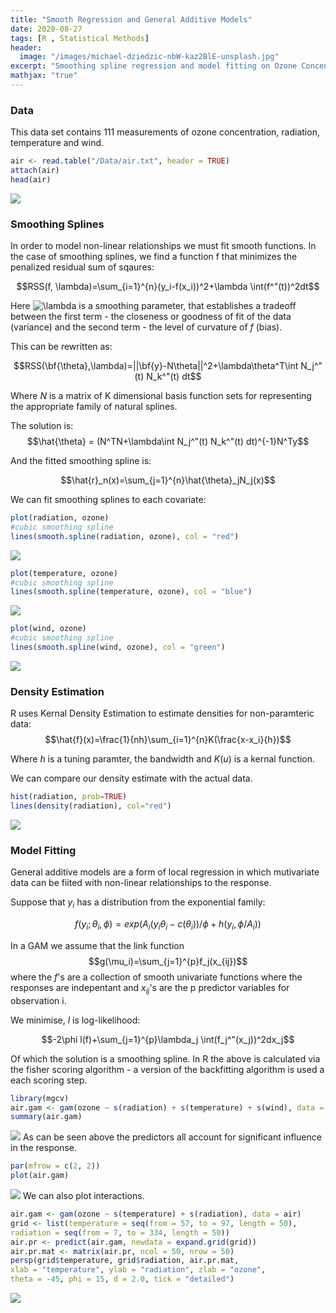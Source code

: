 ```yaml
---
title: "Smooth Regression and General Additive Models"
date: 2020-08-27
tags: [R , Statistical Methods]
header:
  image: "/images/michael-dziedzic-nbW-kaz2BlE-unsplash.jpg"
excerpt: "Smoothing spline regression and model fitting on Ozone Concentration data"
mathjax: "true"
---
```


### Data
This data set contains 111 measurements of ozone concentration, radiation, temperature and wind. 

```R
air <- read.table("/Data/air.txt", header = TRUE)
attach(air)
head(air)
```

![](/images/perceptron/air_data.png)

### Smoothing Splines

In order to model non-linear relationships we must fit smooth functions. In the case of smoothing splines, we find a function f that minimizes the penalized residual sum of sqaures:

$$RSS(f, \lambda)=\sum_{i=1}^{n}(y_i-f(x_i))^2+\lambda \int(f^"(t))^2dt$$

Here <img src="https://latex.codecogs.com/gif.latex?\lambda" title="\lambda" /> is a smoothing parameter, that establishes a tradeoff between the first term - the closeness or goodness of fit of the data (variance) and the second term - the level of curvature of $f$ (bias).

This can be rewritten as:

$$RSS(\bf{\theta},\lambda)=||\bf{y}-N\theta||^2+\lambda\theta^T\int N_j^"(t) N_k^"(t) dt$$

Where $N$ is a matrix of K dimensional basis function sets for representing the appropriate family of natural splines.

The solution is:
$$\hat{\theta} = (N^TN+\lambda\int N_j^"(t) N_k^"(t) dt)^{-1}N^Ty$$

And the fitted smoothing spline is:

$$\hat{r}_n(x)=\sum_{j=1}^{n}\hat{\theta}_jN_j(x)$$

We can fit smoothing splines to each covariate:
```R
plot(radiation, ozone)
#cubic smoothing spline
lines(smooth.spline(radiation, ozone), col = "red")
```
![](/images/perceptron/rad_oz.png)
```R
plot(temperature, ozone)
#cubic smoothing spline
lines(smooth.spline(temperature, ozone), col = "blue")
```
![](/images/perceptron/temp_oz.png)
```R
plot(wind, ozone)
#cubic smoothing spline
lines(smooth.spline(wind, ozone), col = "green")
```
![](/images/perceptron/wind_oz.png)

### Density Estimation

R uses Kernal Density Estimation to estimate densities for non-paramteric data:
$$\hat{f}(x)=\frac{1}{nh}\sum_{i=1}^{n}K(\frac{x-x_i}{h})$$

Where $h$ is a tuning paramter, the bandwidth and $K(u)$ is a kernal function.

We can compare our density estimate with the actual data.
```R
hist(radiation, prob=TRUE)
lines(density(radiation), col="red")
```
![](/images/perceptron/hist_rad.png)

### Model Fitting

General additive models are a form of local regression in which mutivariate data can be fiited with non-linear relationships to the response.

Suppose that $y_i$ has a distribution from the exponential family:

$$f(y_i;\theta_i,\phi)=exp(A_i(y_i\theta_i-c(\theta_i))/\phi+h(y_i,\phi/A_i)) $$

In a GAM we assume that the link function 
$$g(\mu_i)=\sum_{j=1}^{p}f_j(x_{ij})$$
where the $f$'s are a collection of smooth univariate functions where the responses are indepentant and $x_{ij}$'s are the p predictor variables for observation i.

We minimise, $l$ is log-likelihood:

$$-2\phi l(f)+\sum_{j=1}^{p}\lambda_j \int(f_j^"(x_j))^2dx_j$$

Of which the solution is a smoothing spline. In R the above is calculated via the fisher scoring algorithm - a version of the backfitting algorithm is used a each scoring step.

```R
library(mgcv)
air.gam <- gam(ozone ~ s(radiation) + s(temperature) + s(wind), data = air)
summary(air.gam)
```
![](/images/perceptron/gam_out.png)
As can be seen above the predictors all account for significant influence in the response.
```R
par(mfrow = c(2, 2))
plot(air.gam)
```
![](/images/perceptron/gam_plots.png)
We can also plot interactions.
```R
air.gam <- gam(ozone ~ s(temperature) + s(radiation), data = air)
grid <- list(temperature = seq(from = 57, to = 97, length = 50),
radiation = seq(from = 7, to = 334, length = 50))
air.pr <- predict(air.gam, newdata = expand.grid(grid))
air.pr.mat <- matrix(air.pr, ncol = 50, nrow = 50)
persp(grid$temperature, grid$radiation, air.pr.mat,
xlab = "temperature", ylab = "radiation", zlab = "ozone",
theta = -45, phi = 15, d = 2.0, tick = "detailed")
```
![](/images/perceptron/gam_int.png)